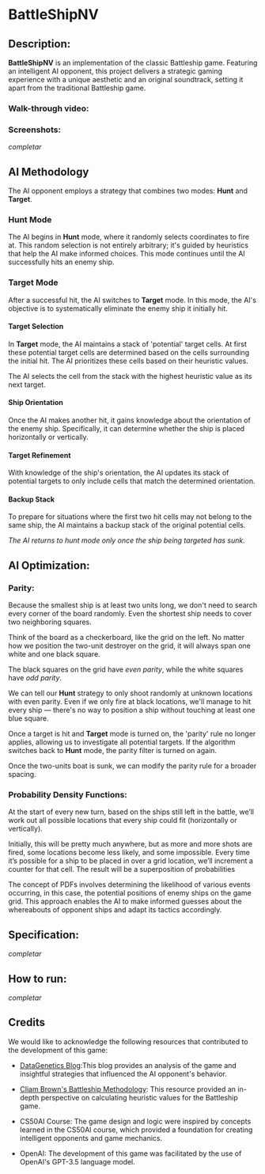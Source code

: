 # BattleShipNV 

## Description: 

**BattleShipNV** is an implementation of the classic Battleship game. Featuring an intelligent AI opponent, this project delivers a strategic gaming experience with a unique aesthetic and an original soundtrack, setting it apart from the traditional Battleship game. 

### Walk-through video:

### Screenshots: 

*completar*


## AI Methodology

The AI opponent employs a strategy that combines two modes: **Hunt** and **Target**. 

### Hunt Mode

The AI begins in **Hunt** mode, where it randomly selects coordinates to fire at. This random selection is not entirely arbitrary; it's guided by heuristics that help the AI make informed choices. This mode continues until the AI successfully hits an enemy ship.

### Target Mode

After a successful hit, the AI switches to **Target** mode. In this mode, the AI's objective is to systematically eliminate the enemy ship it initially hit.

#### Target Selection

In **Target** mode, the AI maintains a stack of 'potential' target cells. At first these potential target cells are determined based on the cells surrounding the initial hit. The AI prioritizes these cells based on their heuristic values.

The AI selects the cell from the stack with the highest heuristic value as its next target. 

#### Ship Orientation

Once the AI makes another hit, it gains knowledge about the orientation of the enemy ship. Specifically, it can determine whether the ship is placed horizontally or vertically.

#### Target Refinement

With knowledge of the ship's orientation, the AI updates its stack of potential targets to only include cells that match the determined orientation.

#### Backup Stack

To prepare for situations where the first two hit cells may not belong to the same ship, the AI maintains a backup stack of the original potential cells.

*The AI ​​returns to hunt mode only once the ship being targeted has sunk.*

## AI Optimization: 

### Parity: 

Because the smallest ship is at least two units long, we don't need to search every corner of the board randomly. Even the shortest ship needs to cover two neighboring squares.

Think of the board as a checkerboard, like the grid on the left. No matter how we position the two-unit destroyer on the grid, it will always span one white and one black square.

The black squares on the grid have _even parity_, while the white squares have _odd parity_.

We can tell our **Hunt** strategy to only shoot randomly at unknown locations with even parity. Even if we only fire at black locations, we'll manage to hit every ship — there's no way to position a ship without touching at least one blue square.

Once a target is hit and **Target** mode is turned on, the 'parity' rule no longer applies, allowing us to investigate all potential targets. If the algorithm switches back to **Hunt** mode, the parity filter is turned on again.

Once the two-units boat is sunk, we can modify the parity rule for a broader spacing. 

### Probability Density Functions: 

At the start of every new turn, based on the ships still left in the battle, we’ll work out all possible locations that every ship could fit (horizontally or vertically).

Initially, this will be pretty much anywhere, but as more and more shots are fired, some locations become less likely, and some impossible. Every time it’s possible for a ship to be placed in over a grid location, we’ll increment a counter for that cell. The result will be a superposition of probabilities

The concept of PDFs involves determining the likelihood of various events occurring, in this case, the potential positions of enemy ships on the game grid. This approach enables the AI to make informed guesses about the whereabouts of opponent ships and adapt its tactics accordingly.



## Specification:

*completar*

## How to run:

*completar*

## Credits

We would like to acknowledge the following resources that contributed to the development of this game:

- [DataGenetics Blog](http://www.datagenetics.com/blog/december32011/):This blog provides an analysis of the game and insightful strategies that influenced the AI opponent's behavior.

- [Cliam Brown's Battleship Methodology](https://cliambrown.com/battleship/methodology.php): This resource provided an in-depth perspective on calculating heuristic values for the Battleship game.

- CS50AI Course: The game design and logic were inspired by concepts learned in the CS50AI course, which provided a foundation for creating intelligent opponents and game mechanics.

- OpenAI: The development of this game was facilitated by the use of OpenAI's GPT-3.5 language model.
